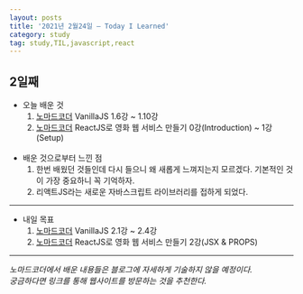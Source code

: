 ```yaml
---
layout: posts
title: '2021년 2월24일 — Today I Learned'
category: study
tag: study,TIL,javascript,react
---
```


## 2일째

- 오늘 배운 것
  1. [노마드코더][1] VanillaJS 1.6강 ~ 1.10강
  2. [노마드코더][1] ReactJS로 영화 웹 서비스 만들기 0강(Introduction) ~ 1강(Setup)  
     <br>
- 배운 것으로부터 느낀 점
  1. 한번 배웠던 것들인데 다시 들으니 왜 새롭게 느껴지는지 모르겠다. 기본적인 것이 가장 중요하니 꼭 기억하자.
  2. 리액트JS라는 새로운 자바스크립트 라이브러리를 접하게 되었다.
     <br>

---

- 내일 목표
  1. [노마드코더][1] VanillaJS 2.1강 ~ 2.4강
  2. [노마드코더][1] ReactJS로 영화 웹 서비스 만들기 2강(JSX & PROPS)
     <br>

---

_노마드코더에서 배운 내용들은 블로그에 자세하게 기술하지 않을 예정이다. <br> 궁금하다면 링크를 통해 웹사이트를 방문하는 것을 추천한다._

[1]: https://nomadcoders.co/ '노마드코더'
